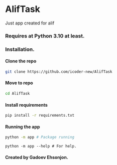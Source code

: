 # AlifTask

Just app created for alif

### Requires at Python 3.10 at least.


### Installation.

#### Clone the repo
```bash
git clone https://github.com/icoder-new/AlifTask
```

#### Move to repo

```bash
cd AlifTask
```

#### Install requirements
```bash
pip install -r requirements.txt
```

#### Running the app

```bash
python -m app # Package running
```

```
python -m app --help # For help.
```

#### Created by Gadoev Ehsonjon.
